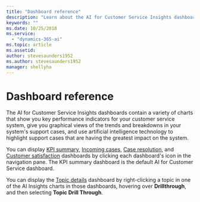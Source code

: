 ```yaml
---
title: "Dashboard reference"
description: "Learn about the AI for Customer Service Insights dashboards."
keywords: ""
ms.date: 10/25/2018
ms.service:
  - "dynamics-365-ai"
ms.topic: article
ms.assetid: 
author: stevesaunders1952
ms.author: stevesaunders1952
manager: shellyha
---
```


# Dashboard reference

The AI for Customer Service Insights dashboards contain a variety of charts that show you key performance indicators for your customer service system, give you graphical views of the trends and breakdowns in your system's support cases, and use artificial intelligence technology to highlight support cases that are having the greatest impact on the system.

You can display [KPI summary](ai-csi-kpi-summary.md), [Incoming cases](ai-csi-dash-incoming-cases.md), [Case resolution](ai-csi-dash-case-resolutions.md), and [Customer satisfaction](ai-csi-dash-CSAT.md) dashboards by clicking each dashboard's icon in the navigation pane. The KPI summary dashboard is the default AI for Customer Service dashboard.

You can display the [Topic details](ai-csi-dash-topic-details.md) dashboard by right-clicking a topic in one of the AI Insights charts in those dashboards, hovering over **Drillthrough**, and then selecting **Topic Drill Through**.